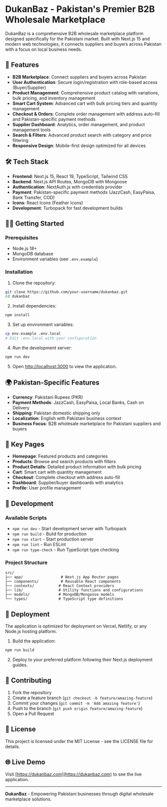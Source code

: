 # DukanBaz - Pakistan's Premier B2B Wholesale Marketplace

DukanBaz is a comprehensive B2B wholesale marketplace platform designed specifically for the Pakistani market. Built with Next.js 15 and modern web technologies, it connects suppliers and buyers across Pakistan with a focus on local business needs.

## 🚀 Features

- **B2B Marketplace**: Connect suppliers and buyers across Pakistan
- **User Authentication**: Secure login/registration with role-based access (Buyer/Supplier)
- **Product Management**: Comprehensive product catalog with variations, bulk pricing, and inventory management
- **Smart Cart System**: Advanced cart with bulk pricing tiers and quantity management
- **Checkout & Orders**: Complete order management with address auto-fill and Pakistan-specific payment methods
- **Supplier Dashboard**: Analytics, order management, and product management tools
- **Search & Filters**: Advanced product search with category and price filtering
- **Responsive Design**: Mobile-first design optimized for all devices

## 🛠 Tech Stack

- **Frontend**: Next.js 15, React 19, TypeScript, Tailwind CSS
- **Backend**: Next.js API Routes, MongoDB with Mongoose
- **Authentication**: NextAuth.js with credentials provider
- **Payment**: Pakistan-specific payment methods (JazzCash, EasyPaisa, Bank Transfer, COD)
- **Icons**: React Icons (Feather Icons)
- **Development**: Turbopack for fast development builds

## 🏃‍♂️ Getting Started

### Prerequisites

- Node.js 18+ 
- MongoDB database
- Environment variables (see `.env.example`)

### Installation

1. Clone the repository:
```bash
git clone https://github.com/your-username/dukanbaz.git
cd dukanbaz
```

2. Install dependencies:
```bash
npm install
```

3. Set up environment variables:
```bash
cp env.example .env.local
# Edit .env.local with your configuration
```

4. Run the development server:
```bash
npm run dev
```

5. Open [http://localhost:3000](http://localhost:3000) to view the application.

## 🌍 Pakistan-Specific Features

- **Currency**: Pakistani Rupees (PKR)
- **Payment Methods**: JazzCash, EasyPaisa, Local Banks, Cash on Delivery
- **Shipping**: Pakistan domestic shipping only
- **Localization**: English with Pakistani business context
- **Business Focus**: B2B wholesale marketplace for Pakistani suppliers and buyers

## 📱 Key Pages

- **Homepage**: Featured products and categories
- **Products**: Browse and search products with filters
- **Product Details**: Detailed product information with bulk pricing
- **Cart**: Smart cart with quantity management
- **Checkout**: Complete checkout with address auto-fill
- **Dashboard**: Supplier/buyer dashboards with analytics
- **Profile**: User profile management

## 🔧 Development

### Available Scripts

- `npm run dev` - Start development server with Turbopack
- `npm run build` - Build for production
- `npm run start` - Start production server
- `npm run lint` - Run ESLint
- `npm run type-check` - Run TypeScript type checking

### Project Structure

```
src/
├── app/                 # Next.js App Router pages
├── components/          # Reusable React components
├── contexts/           # React Context providers
├── lib/                # Utility functions and configurations
├── models/             # MongoDB/Mongoose models
└── types/              # TypeScript type definitions
```

## 🚀 Deployment

The application is optimized for deployment on Vercel, Netlify, or any Node.js hosting platform.

1. Build the application:
```bash
npm run build
```

2. Deploy to your preferred platform following their Next.js deployment guides.

## 🤝 Contributing

1. Fork the repository
2. Create a feature branch (`git checkout -b feature/amazing-feature`)
3. Commit your changes (`git commit -m 'Add amazing feature'`)
4. Push to the branch (`git push origin feature/amazing-feature`)
5. Open a Pull Request

## 📄 License

This project is licensed under the MIT License - see the LICENSE file for details.

## 🌐 Live Demo

Visit [https://dukanbaz.com](https://dukanbaz.com) to see the live application.

---

**DukanBaz** - Empowering Pakistani businesses through digital wholesale marketplace solutions.
